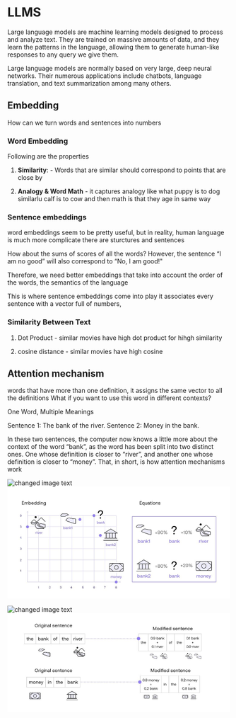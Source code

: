 # LLMS

Large language models are machine learning models designed to process and analyze text. They are trained on massive amounts of data, and they learn the patterns in the language, allowing them to generate human-like responses to any query we give them.

Large language models are normally based on very large, deep neural networks. Their numerous applications include chatbots, language translation, and text summarization among many others.

## Embedding 
How can we turn words and sentences into numbers

### Word Embedding

Following are the properties

1. **Similarity**: - Words that are similar should correspond to points that are close by 

2. **Analogy & Word Math** - it captures analogy like what puppy is to dog similarlu calf is to cow and then math is that they age in same way

### Sentence embeddings
word embeddings seem to be pretty useful, but in reality, human language is much more complicate there are sturctures and sentences

How about the sums of scores of all the words?  However, the sentence “I am no good” will also correspond to “No, I am good!"

Therefore, we need better embeddings that take into account the order of the words, the semantics of the language

This is where sentence embeddings come into play  it associates every sentence with a vector full of numbers,

### Similarity Between Text

1. Dot Product - similar movies have high dot product for hihgh similarity

2. cosine distance -  similar movies have high cosine


## Attention mechanism
words that have more than one definition, it assigns the same vector to all the definitions What if you want to use this word in different contexts?

One Word, Multiple Meanings

Sentence 1: The bank of the river.
Sentence 2: Money in the bank.

In these two sentences, the computer now knows a little more about the context of the word “bank”, as the word has been split into two distinct ones. One whose definition is closer to “river”, and another one whose definition is closer to “money”. That, in short, is how attention mechanisms work


![changed image text]("https://files.readme.io/c2889ad-image.png")
![alt text](image.png)


![changed image text]("https://files.readme.io/c2889ad-image.png")
![alt text](image-1.png)
